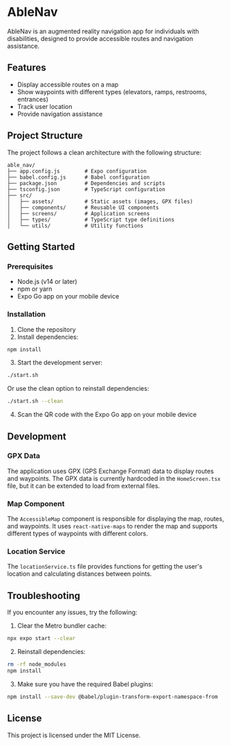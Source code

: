# AbleNav

AbleNav is an augmented reality navigation app for individuals with disabilities, designed to provide accessible routes and navigation assistance.

## Features

- Display accessible routes on a map
- Show waypoints with different types (elevators, ramps, restrooms, entrances)
- Track user location
- Provide navigation assistance

## Project Structure

The project follows a clean architecture with the following structure:

```
able_nav/
├── app.config.js        # Expo configuration
├── babel.config.js      # Babel configuration
├── package.json         # Dependencies and scripts
├── tsconfig.json        # TypeScript configuration
├── src/
│   ├── assets/          # Static assets (images, GPX files)
│   ├── components/      # Reusable UI components
│   ├── screens/         # Application screens
│   ├── types/           # TypeScript type definitions
│   └── utils/           # Utility functions
```

## Getting Started

### Prerequisites

- Node.js (v14 or later)
- npm or yarn
- Expo Go app on your mobile device

### Installation

1. Clone the repository
2. Install dependencies:

```bash
npm install
```

3. Start the development server:

```bash
./start.sh
```

Or use the clean option to reinstall dependencies:

```bash
./start.sh --clean
```

4. Scan the QR code with the Expo Go app on your mobile device

## Development

### GPX Data

The application uses GPX (GPS Exchange Format) data to display routes and waypoints. The GPX data is currently hardcoded in the `HomeScreen.tsx` file, but it can be extended to load from external files.

### Map Component

The `AccessibleMap` component is responsible for displaying the map, routes, and waypoints. It uses `react-native-maps` to render the map and supports different types of waypoints with different colors.

### Location Service

The `locationService.ts` file provides functions for getting the user's location and calculating distances between points.

## Troubleshooting

If you encounter any issues, try the following:

1. Clear the Metro bundler cache:

```bash
npx expo start --clear
```

2. Reinstall dependencies:

```bash
rm -rf node_modules
npm install
```

3. Make sure you have the required Babel plugins:

```bash
npm install --save-dev @babel/plugin-transform-export-namespace-from
```

## License

This project is licensed under the MIT License.